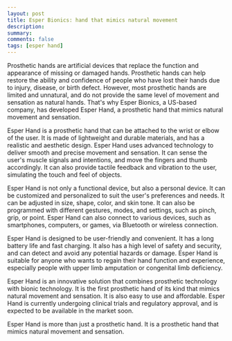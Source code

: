```yaml
---
layout: post
title: Esper Bionics: hand that mimics natural movement
description:
summary:
comments: false
tags: [esper hand]
---
```

Prosthetic hands are artificial devices that replace the function and appearance of missing or damaged hands. Prosthetic hands can help restore the ability and confidence of people who have lost their hands due to injury, disease, or birth defect. However, most prosthetic hands are limited and unnatural, and do not provide the same level of movement and sensation as natural hands. That's why Esper Bionics, a US-based company, has developed Esper Hand, a prosthetic hand that mimics natural movement and sensation.

Esper Hand is a prosthetic hand that can be attached to the wrist or elbow of the user. It is made of lightweight and durable materials, and has a realistic and aesthetic design. Esper Hand uses advanced technology to deliver smooth and precise movement and sensation. It can sense the user's muscle signals and intentions, and move the fingers and thumb accordingly. It can also provide tactile feedback and vibration to the user, simulating the touch and feel of objects.

Esper Hand is not only a functional device, but also a personal device. It can be customized and personalized to suit the user's preferences and needs. It can be adjusted in size, shape, color, and skin tone. It can also be programmed with different gestures, modes, and settings, such as pinch, grip, or point. Esper Hand can also connect to various devices, such as smartphones, computers, or games, via Bluetooth or wireless connection.

Esper Hand is designed to be user-friendly and convenient. It has a long battery life and fast charging. It also has a high level of safety and security, and can detect and avoid any potential hazards or damage. Esper Hand is suitable for anyone who wants to regain their hand function and experience, especially people with upper limb amputation or congenital limb deficiency.

Esper Hand is an innovative solution that combines prosthetic technology with bionic technology. It is the first prosthetic hand of its kind that mimics natural movement and sensation. It is also easy to use and affordable. Esper Hand is currently undergoing clinical trials and regulatory approval, and is expected to be available in the market soon.

Esper Hand is more than just a prosthetic hand. It is a prosthetic hand that mimics natural movement and sensation.

